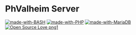 # PhValheim Server

[![made-with-BASH](https://img.shields.io/badge/Made%20with-BASH-1f425f.svg)](https://en.wikipedia.org/wiki/Bash_(Unix_shell))
[![made-with-PHP](https://img.shields.io/badge/Made%20with-PHP-1f425f.svg)](https://en.wikipedia.org/wiki/PHP)
[![made-with-MariaDB](https://img.shields.io/badge/Made%20with-MariaDB-1f425f.svg)](https://en.wikipedia.org/wiki/MariaDB)
[![Open Source Love png1](https://badges.frapsoft.com/os/v1/open-source.png?v=103)](https://github.com/ellerbrock/open-source-badges/)
